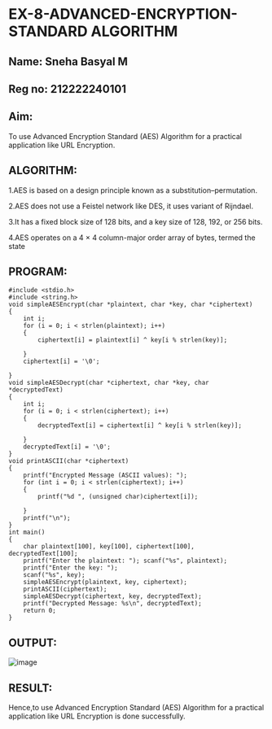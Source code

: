 # EX-8-ADVANCED-ENCRYPTION-STANDARD ALGORITHM
## Name: Sneha Basyal M
## Reg no: 212222240101

## Aim:
To use Advanced Encryption Standard (AES) Algorithm for a practical application like URL Encryption.

## ALGORITHM:
1.AES is based on a design principle known as a substitution–permutation.

2.AES does not use a Feistel network like DES, it uses variant of Rijndael.

3.It has a fixed block size of 128 bits, and a key size of 128, 192, or 256 bits.

4.AES operates on a 4 × 4 column-major order array of bytes, termed the state

## PROGRAM:
```
#include <stdio.h> 
#include <string.h>
void simpleAESEncrypt(char *plaintext, char *key, char *ciphertext)
{
    int i;
    for (i = 0; i < strlen(plaintext); i++)
    {
        ciphertext[i] = plaintext[i] ^ key[i % strlen(key)];
        
    }
    ciphertext[i] = '\0';
    
}
void simpleAESDecrypt(char *ciphertext, char *key, char *decryptedText)
{
    int i;
    for (i = 0; i < strlen(ciphertext); i++)
    {
        decryptedText[i] = ciphertext[i] ^ key[i % strlen(key)];
        
    }
    decryptedText[i] = '\0';
}
void printASCII(char *ciphertext)
{
    printf("Encrypted Message (ASCII values): ");
    for (int i = 0; i < strlen(ciphertext); i++)
    {
        printf("%d ", (unsigned char)ciphertext[i]);
        
    }
    printf("\n");
}
int main()
{
    char plaintext[100], key[100], ciphertext[100], decryptedText[100];
    printf("Enter the plaintext: "); scanf("%s", plaintext);
    printf("Enter the key: "); 
    scanf("%s", key);
    simpleAESEncrypt(plaintext, key, ciphertext);
    printASCII(ciphertext);
    simpleAESDecrypt(ciphertext, key, decryptedText);
    printf("Decrypted Message: %s\n", decryptedText);
    return 0;
}
```

## OUTPUT:
![image](https://github.com/user-attachments/assets/7fd06d56-6cbe-4761-8d61-97b8624eca19)


## RESULT:
Hence,to use Advanced Encryption Standard (AES) Algorithm for a practical application like URL Encryption is done successfully.

